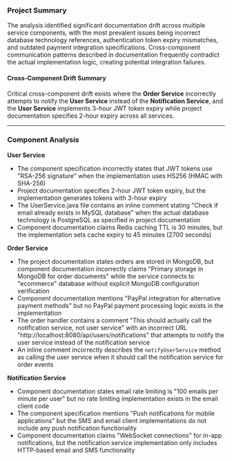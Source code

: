 ### Project Summary

The analysis identified significant documentation drift across multiple service components, with the most prevalent issues being incorrect database technology references, authentication token expiry mismatches, and outdated payment integration specifications. Cross-component communication patterns described in documentation frequently contradict the actual implementation logic, creating potential integration failures.

#### Cross-Component Drift Summary
Critical cross-component drift exists where the **Order Service** incorrectly attempts to notify the **User Service** instead of the **Notification Service**, and the **User Service** implements 3-hour JWT token expiry while project documentation specifies 2-hour expiry across all services.

***

### Component Analysis

**User Service**
- The component specification incorrectly states that JWT tokens use "RSA-256 signature" when the implementation uses HS256 (HMAC with SHA-256)
- Project documentation specifies 2-hour JWT token expiry, but the implementation generates tokens with 3-hour expiry
- The UserService.java file contains an inline comment stating "Check if email already exists in MySQL database" when the actual database technology is PostgreSQL as specified in project documentation
- Component documentation claims Redis caching TTL is 30 minutes, but the implementation sets cache expiry to 45 minutes (2700 seconds)

**Order Service** 
- The project documentation states orders are stored in MongoDB, but component documentation incorrectly claims "Primary storage in MongoDB for order documents" while the service connects to "ecommerce" database without explicit MongoDB configuration verification
- Component documentation mentions "PayPal integration for alternative payment methods" but no PayPal payment processing logic exists in the implementation
- The order handler contains a comment "This should actually call the notification service, not user service" with an incorrect URL "http://localhost:8080/api/users/notifications" that attempts to notify the user service instead of the notification service
- An inline comment incorrectly describes the `notifyUserService` method as calling the user service when it should call the notification service for order events

**Notification Service**
- Component documentation states email rate limiting is "100 emails per minute per user" but no rate limiting implementation exists in the email client code
- The component specification mentions "Push notifications for mobile applications" but the SMS and email client implementations do not include any push notification functionality
- Component documentation claims "WebSocket connections" for in-app notifications, but the notification service implementation only includes HTTP-based email and SMS functionality
